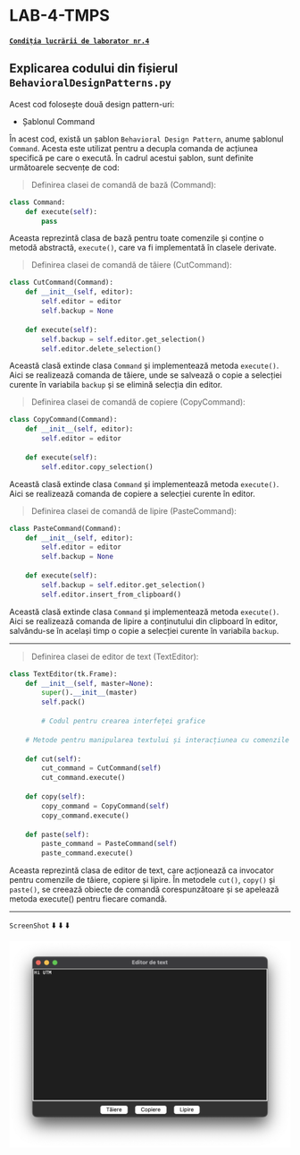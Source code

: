 # LAB-4-TMPS

[**`Condiția lucrării de laborator nr.4`**](https://github.com/MihaiGaidau/TMPS-LABs/blob/9aeeeeb68abfb9d749f7b0c296fb914972139f86/Lab%234/README.md)

## Explicarea codului din fișierul `BehavioralDesignPatterns.py`

Acest cod folosește două design pattern-uri:<br>
* Șablonul Command

În acest cod, există un șablon `Behavioral Design Pattern`, anume șablonul `Command`. Acesta este utilizat pentru a decupla comanda de acțiunea specifică pe care o execută. În cadrul acestui șablon, sunt definite următoarele secvențe de cod:

> Definirea clasei de comandă de bază (Command):

```python
class Command:
    def execute(self):
        pass
```
Aceasta reprezintă clasa de bază pentru toate comenzile și conține o metodă abstractă, `execute()`, care va fi implementată în clasele derivate.

> Definirea clasei de comandă de tăiere (CutCommand):

```python
class CutCommand(Command):
    def __init__(self, editor):
        self.editor = editor
        self.backup = None

    def execute(self):
        self.backup = self.editor.get_selection()
        self.editor.delete_selection()
```
Această clasă extinde clasa `Command` și implementează metoda `execute()`. Aici se realizează comanda de tăiere, unde se salvează o copie a selecției curente în variabila `backup` și se elimină selecția din editor.

> Definirea clasei de comandă de copiere (CopyCommand):

```python
class CopyCommand(Command):
    def __init__(self, editor):
        self.editor = editor

    def execute(self):
        self.editor.copy_selection()
```

Această clasă extinde clasa `Command` și implementează metoda `execute()`. Aici se realizează comanda de copiere a selecției curente în editor.

> Definirea clasei de comandă de lipire (PasteCommand):

```python
class PasteCommand(Command):
    def __init__(self, editor):
        self.editor = editor
        self.backup = None

    def execute(self):
        self.backup = self.editor.get_selection()
        self.editor.insert_from_clipboard()
```

Această clasă extinde clasa `Command` și implementează metoda `execute()`. Aici se realizează comanda de lipire a conținutului din clipboard în editor, salvându-se în același timp o copie a selecției curente în variabila `backup`.

---

> Definirea clasei de editor de text (TextEditor):

```python
class TextEditor(tk.Frame):
    def __init__(self, master=None):
        super().__init__(master)
        self.pack()

        # Codul pentru crearea interfeței grafice

    # Metode pentru manipularea textului și interacțiunea cu comenzile

    def cut(self):
        cut_command = CutCommand(self)
        cut_command.execute()

    def copy(self):
        copy_command = CopyCommand(self)
        copy_command.execute()

    def paste(self):
        paste_command = PasteCommand(self)
        paste_command.execute()
```

Aceasta reprezintă clasa de editor de text, care acționează ca invocator pentru comenzile de tăiere, copiere și lipire. În metodele `cut()`, `copy()` și `paste()`, se creează obiecte de comandă corespunzătoare și se apelează metoda execute() pentru fiecare comandă.

---

`ScreenShot` :arrow_down: :arrow_down: :arrow_down:

![My Remote Image](https://github.com/rzvn332/TMPS/blob/a4d7dd5732d2d0a4623a11cc6b7f8893ff32b8e8/LAB-4-TMPS/ScreenShot/SCREEN-SHOT.png)
